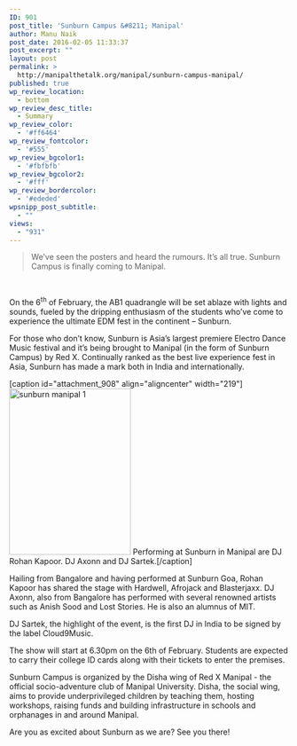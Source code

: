 ```yaml
---
ID: 901
post_title: 'Sunburn Campus &#8211; Manipal'
author: Manu Naik
post_date: 2016-02-05 11:33:37
post_excerpt: ""
layout: post
permalink: >
  http://manipalthetalk.org/manipal/sunburn-campus-manipal/
published: true
wp_review_location:
  - bottom
wp_review_desc_title:
  - Summary
wp_review_color:
  - '#ff6464'
wp_review_fontcolor:
  - '#555'
wp_review_bgcolor1:
  - '#fbfbfb'
wp_review_bgcolor2:
  - '#fff'
wp_review_bordercolor:
  - '#ededed'
wpsnipp_post_subtitle:
  - ""
views:
  - "931"
---
```

<blockquote>We’ve seen the posters and heard the rumours. It’s all true. Sunburn Campus is finally coming to Manipal.</blockquote>
&nbsp;

On the 6<sup>th</sup> of February, the AB1 quadrangle will be set ablaze with lights and sounds, fueled by the dripping enthusiasm of the students who’ve come to experience the ultimate EDM fest in the continent – Sunburn.

For those who don’t know, Sunburn is Asia’s largest premiere Electro Dance Music festival and it’s being brought to Manipal (in the form of Sunburn Campus) by Red X. Continually ranked as the best live experience fest in Asia, Sunburn has made a mark both in India and internationally.

[caption id="attachment_908" align="aligncenter" width="219"]<a href="http://manipalthetalk.net/wp-content/uploads/2016/02/sunburn-manipal-1.jpg" rel="attachment wp-att-908"><img class="wp-image-908 size-medium" src="http://manipalthetalk.net/wp-content/uploads/2016/02/sunburn-manipal-1-219x300.jpg" alt="sunburn manipal 1" width="219" height="300" /></a> Performing at Sunburn in Manipal are DJ Rohan Kapoor. DJ Axonn and DJ Sartek.[/caption]

Hailing from Bangalore and having performed at Sunburn Goa, Rohan Kapoor has shared the stage with Hardwell, Afrojack and Blasterjaxx. DJ Axonn, also from Bangalore has performed with several renowned artists such as Anish Sood and Lost Stories. He is also an alumnus of MIT.

DJ Sartek, the highlight of the event, is the first DJ in India to be signed by the label Cloud9Music.

The show will start at 6.30pm on the 6th of February. Students are expected to carry their college ID cards along with their tickets to enter the premises.

Sunburn Campus is organized by the Disha wing of Red X Manipal - the official socio-adventure club of Manipal University. Disha, the social wing, aims to provide underprivileged children by teaching them, hosting workshops, raising funds and building infrastructure in schools and orphanages in and around Manipal.

Are you as excited about Sunburn as we are? See you there!
